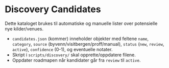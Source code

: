 # Discovery Candidates

Dette kataloget brukes til automatiske og manuelle lister over potensielle nye kilder/venues.

- `candidates.json` (kommer) inneholder objekter med feltene `name`, `category`, `source` (byvenn/visitbergen/proff/manual), `status` (`new`, `review`, `active`), `confidence` (0-1), og eventuelle notater.
- Skript i `scripts/discovery/` skal opprette/oppdatere filene.
- Oppdater roadmapen når kandidater går fra `review` til `active`.

